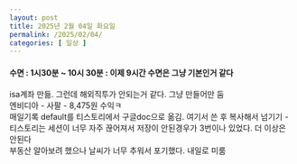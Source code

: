 ```yaml
---
layout: post
title: 2025년 2월 04일 화요일
permalink: /2025/02/04/
categories: [ 일상 ]
---
```

#### 수면 : 1시30분 ~ 10시 30분 : 이제 9시간 수면은 그냥 기본인거 같다<br/>
isa계좌 만듦. 그런데 해외직투가 안되는거 같다. 그냥 만들어만 둠<br/>
엔비디아 - 사팔 - 8,475원 수익ㅋ<br/>
매일기록 default를 티스토리에서 구글doc으로 옮김. 여기서 쓴 후 복사해서 넘기기 - 티스토리는 세션이 너무 자주 끊어져서 저장이 안된경우가 3번이나 있었다. 더 이상은 안된다<br/>
부동산 알아보려 했으나 날씨가 너무 추워서 포기했다. 내일로 미룸
